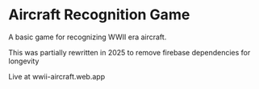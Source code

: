 # Aircraft Recognition Game

A basic game for recognizing WWII era aircraft.   


This was partially rewritten in 2025 to remove firebase dependencies for longevity

Live at wwii-aircraft.web.app

